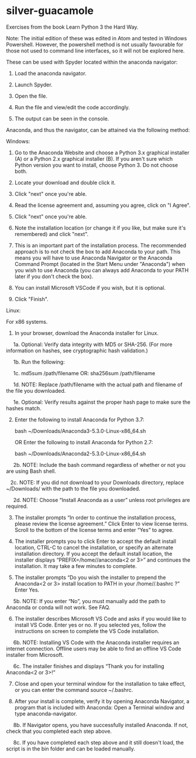 # silver-guacamole
Exercises from the book Learn Python 3 the Hard Way.

Note: The initial edition of these was edited in Atom and tested in Windows Powershell. However, the powershell method is not usually favourable for those not used to command line interfaces, so it will not be explored here.

These can be used with Spyder located within the anaconda navigator:

1. Load the anaconda navigator.

2. Launch Spyder.

3. Open the file.

4. Run the file and view/edit the code accordingly.

5. The output can be seen in the console.

Anaconda, and thus the navigator, can be attained via the following method:

Windows:  

1. Go to the Anaconda Website and choose a Python 3.x graphical installer (A) or a Python 2.x graphical installer (B). If you aren't sure which Python version you want to install, choose Python 3. Do not choose both.

2. Locate your download and double click it.

3. Click "next" once you're able.

4. Read the license agreement and, assuming you agree, click on "I Agree".

5. Click "next" once you're able.

6. Note the installation location (or change it if you like, but make sure it's remembered) and click "next".

7. This is an important part of the installation process. The recommended approach is to not check the box to add Anaconda to your path. This means you will have to use Anaconda Navigator or the Anaconda Command Prompt (located in the Start Menu under "Anaconda") when you wish to use Anaconda (you can always add Anaconda to your PATH later if you don't check the box).

8. You can install Microsoft VSCode if you wish, but it is optional.

9. Click "Finish".

Linux:

For x86 systems.

1. In your browser, download the Anaconda installer for Linux.

&nbsp;&nbsp;&nbsp;&nbsp;  1a. Optional: Verify data integrity with MD5 or SHA-256. (For more information on hashes, see cryptographic hash validation.)

&nbsp;&nbsp;&nbsp;&nbsp; 1b. Run the following:

&nbsp;&nbsp;&nbsp;&nbsp; 1c. md5sum /path/filename  OR:  sha256sum /path/filename

&nbsp;&nbsp;&nbsp;&nbsp; 1d. NOTE: Replace /path/filename with the actual path and filename of the file you downloaded.

&nbsp;&nbsp;&nbsp;&nbsp; 1e. Optional: Verify results against the proper hash page to make sure the hashes match.

2. Enter the following to install Anaconda for Python 3.7:

    bash ~/Downloads/Anaconda3-5.3.0-Linux-x86_64.sh

    OR Enter the following to install Anaconda for Python 2.7:

    bash ~/Downloads/Anaconda2-5.3.0-Linux-x86_64.sh

&nbsp;&nbsp;&nbsp;&nbsp; 2b. NOTE: Include the bash command regardless of whether or not you are using Bash shell.

&nbsp;&nbsp; 2c. NOTE: If you did not download to your Downloads directory, replace ~/Downloads/ with the path to the file you downloaded.

&nbsp;&nbsp;&nbsp;&nbsp; 2d. NOTE: Choose “Install Anaconda as a user” unless root privileges are required.

3. The installer prompts “In order to continue the installation process, please review the license agreement.” Click Enter to view license terms. Scroll to the bottom of the license terms and enter “Yes” to agree.

4. The installer prompts you to click Enter to accept the default install location, CTRL-C to cancel the installation, or specify an alternate installation directory. If you accept the default install location, the installer displays “PREFIX=/home/<user>/anaconda<2 or 3>” and continues the installation. It may take a few minutes to complete.

5. The installer prompts “Do you wish the installer to prepend the Anaconda<2 or 3> install location to PATH in your /home/<user>/.bashrc ?” Enter Yes.

&nbsp;&nbsp;&nbsp;&nbsp; 5b. NOTE: If you enter “No”, you must manually add the path to Anaconda or conda will not work. See FAQ.

6. The installer describes Microsoft VS Code and asks if you would like to install VS Code. Enter yes or no. If you selected yes, follow the instructions on screen to complete the VS Code installation.

&nbsp;&nbsp;&nbsp;&nbsp; 6b. NOTE: Installing VS Code with the Anaconda installer requires an internet connection. Offline users may be able to find an offline VS Code installer from Microsoft.

&nbsp;&nbsp;&nbsp;&nbsp; 6c. The installer finishes and displays “Thank you for installing Anaconda<2 or 3>!”

7. Close and open your terminal window for the installation to take effect, or you can enter the command source ~/.bashrc.

8. After your install is complete, verify it by opening Anaconda Navigator, a program that is included with Anaconda: Open a Terminal window and type anaconda-navigator. 

&nbsp;&nbsp;&nbsp;&nbsp; 8b. If Navigator opens, you have successfully installed Anaconda. If not, check that you completed each step above.
  
&nbsp;&nbsp;&nbsp;&nbsp; 8c. If you have completed each step above and it still doesn't load, the script is in the bin folder and can be loaded manually.
